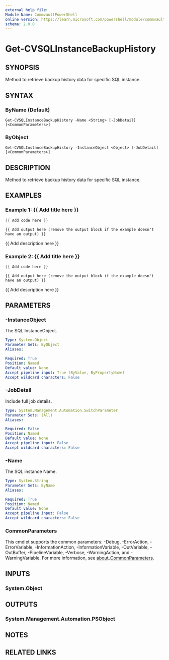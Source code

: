 ```yaml
---
external help file:
Module Name: CommvaultPowerShell
online version: https://learn.microsoft.com/powershell/module/commvaultpowershell/get-cvsqlinstancebackuphistory
schema: 2.0.0
---
```


# Get-CVSQLInstanceBackupHistory

## SYNOPSIS
Method to retrieve backup history data for specific SQL instance.

## SYNTAX

### ByName (Default)
```
Get-CVSQLInstanceBackupHistory -Name <String> [-JobDetail] [<CommonParameters>]
```

### ByObject
```
Get-CVSQLInstanceBackupHistory -InstanceObject <Object> [-JobDetail] [<CommonParameters>]
```

## DESCRIPTION
Method to retrieve backup history data for specific SQL instance.

## EXAMPLES

### Example 1: {{ Add title here }}
```powershell
{{ Add code here }}
```

```output
{{ Add output here (remove the output block if the example doesn't have an output) }}
```

{{ Add description here }}

### Example 2: {{ Add title here }}
```powershell
{{ Add code here }}
```

```output
{{ Add output here (remove the output block if the example doesn't have an output) }}
```

{{ Add description here }}

## PARAMETERS

### -InstanceObject
The SQL InstanceObject.

```yaml
Type: System.Object
Parameter Sets: ByObject
Aliases:

Required: True
Position: Named
Default value: None
Accept pipeline input: True (ByValue, ByPropertyName)
Accept wildcard characters: False
```

### -JobDetail
Include full job details.

```yaml
Type: System.Management.Automation.SwitchParameter
Parameter Sets: (All)
Aliases:

Required: False
Position: Named
Default value: None
Accept pipeline input: False
Accept wildcard characters: False
```

### -Name
The SQL instance Name.

```yaml
Type: System.String
Parameter Sets: ByName
Aliases:

Required: True
Position: Named
Default value: None
Accept pipeline input: False
Accept wildcard characters: False
```

### CommonParameters
This cmdlet supports the common parameters: -Debug, -ErrorAction, -ErrorVariable, -InformationAction, -InformationVariable, -OutVariable, -OutBuffer, -PipelineVariable, -Verbose, -WarningAction, and -WarningVariable. For more information, see [about_CommonParameters](http://go.microsoft.com/fwlink/?LinkID=113216).

## INPUTS

### System.Object

## OUTPUTS

### System.Management.Automation.PSObject

## NOTES

## RELATED LINKS

